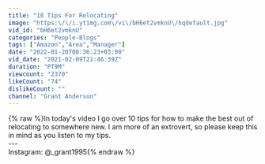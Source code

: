 ```yaml
---
title: "10 Tips For Relocating"
image: "https:\/\/i.ytimg.com\/vi\/bH6et2vmknU\/hqdefault.jpg"
vid_id: "bH6et2vmknU"
categories: "People-Blogs"
tags: ["Amazon","Area","Manager"]
date: "2022-01-20T08:36:23+03:00"
vid_date: "2021-02-09T21:46:39Z"
duration: "PT9M"
viewcount: "2370"
likeCount: "74"
dislikeCount: ""
channel: "Grant Anderson"
---
```

{% raw %}In today's video I go over 10 tips for how to make the best out of relocating to somewhere new. I am more of an extrovert, so please keep this in mind as you listen to my tips. <br />---<br />Instagram: @_grant1995{% endraw %}

